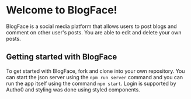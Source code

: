 
# Welcome to BlogFace!

BlogFace is a social media platform that allows users to post blogs and comment on other user's posts. You are able to edit and delete your own posts.

## Getting started with BlogFace

To get started with BlogFace, fork and clone into your own repository. You can start the json server using the `npm run server` command and you can run the app itself using the command `npm start`. Login is supported by Autho0 and styling was done using styled components. 


